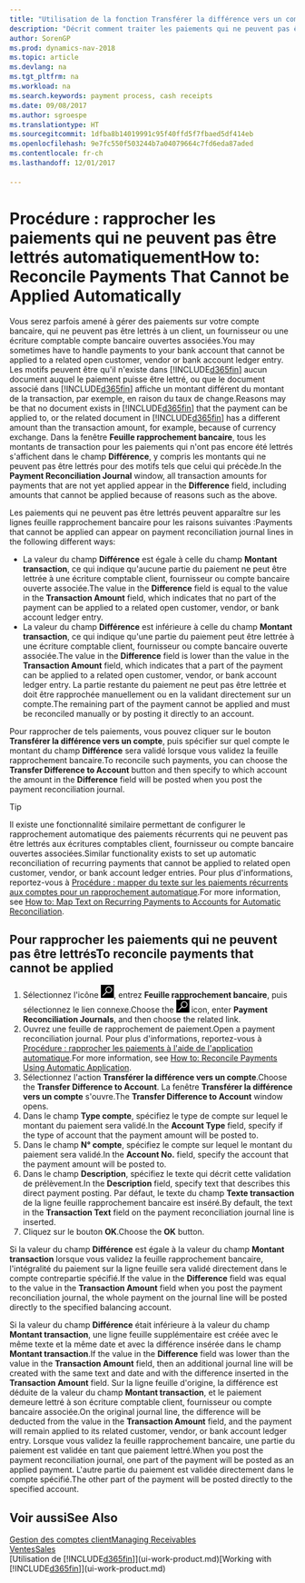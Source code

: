 ```yaml
---
title: "Utilisation de la fonction Transférer la différence vers un compte pour rapprocher les paiements"
description: "Décrit comment traiter les paiements qui ne peuvent pas être lettrés dans un document, par exemple lorsqu'un taux de change entraîne un changement de montants."
author: SorenGP
ms.prod: dynamics-nav-2018
ms.topic: article
ms.devlang: na
ms.tgt_pltfrm: na
ms.workload: na
ms.search.keywords: payment process, cash receipts
ms.date: 09/08/2017
ms.author: sgroespe
ms.translationtype: HT
ms.sourcegitcommit: 1dfba8b14019991c95f40ffd5f7fbaed5df414eb
ms.openlocfilehash: 9e7fc550f503244b7a04079664c7fd6eda87aded
ms.contentlocale: fr-ch
ms.lasthandoff: 12/01/2017

---
```

# <a name="how-to-reconcile-payments-that-cannot-be-applied-automatically"></a><span data-ttu-id="413bd-103">Procédure : rapprocher les paiements qui ne peuvent pas être lettrés automatiquement</span><span class="sxs-lookup"><span data-stu-id="413bd-103">How to: Reconcile Payments That Cannot be Applied Automatically</span></span>
<span data-ttu-id="413bd-104">Vous serez parfois amené à gérer des paiements sur votre compte bancaire, qui ne peuvent pas être lettrés à un client, un fournisseur ou une écriture comptable compte bancaire ouvertes associées.</span><span class="sxs-lookup"><span data-stu-id="413bd-104">You may sometimes have to handle payments to your bank account that cannot be applied to a related open customer, vendor or bank account ledger entry.</span></span> <span data-ttu-id="413bd-105">Les motifs peuvent être qu'il n'existe dans [!INCLUDE[d365fin](includes/d365fin_md.md)] aucun document auquel le paiement puisse être lettré, ou que le document associé dans [!INCLUDE[d365fin](includes/d365fin_md.md)] affiche un montant différent du montant de la transaction, par exemple, en raison du taux de change.</span><span class="sxs-lookup"><span data-stu-id="413bd-105">Reasons may be that no document exists in [!INCLUDE[d365fin](includes/d365fin_md.md)] that the payment can be applied to, or the related document in [!INCLUDE[d365fin](includes/d365fin_md.md)] has a different amount than the transaction amount, for example, because of currency exchange.</span></span> <span data-ttu-id="413bd-106">Dans la fenêtre **Feuille rapprochement bancaire**, tous les montants de transaction pour les paiements qui n'ont pas encore été lettrés s'affichent dans le champ **Différence**, y compris les montants qui ne peuvent pas être lettrés pour des motifs tels que celui qui précède.</span><span class="sxs-lookup"><span data-stu-id="413bd-106">In the **Payment Reconciliation Journal** window, all transaction amounts for payments that are not yet applied appear in the **Difference** field, including amounts that cannot be applied because of reasons such as the above.</span></span>

<span data-ttu-id="413bd-107">Les paiements qui ne peuvent pas être lettrés peuvent apparaître sur les lignes feuille rapprochement bancaire pour les raisons suivantes :</span><span class="sxs-lookup"><span data-stu-id="413bd-107">Payments that cannot be applied can appear on payment reconciliation journal lines in the following different ways:</span></span>

* <span data-ttu-id="413bd-108">La valeur du champ **Différence** est égale à celle du champ **Montant transaction**, ce qui indique qu'aucune partie du paiement ne peut être lettrée à une écriture comptable client, fournisseur ou compte bancaire ouverte associée.</span><span class="sxs-lookup"><span data-stu-id="413bd-108">The value in the **Difference** field is equal to the value in the **Transaction Amount** field, which indicates that no part of the payment can be applied to a related open customer, vendor, or bank account ledger entry.</span></span>
* <span data-ttu-id="413bd-109">La valeur du champ **Différence** est inférieure à celle du champ **Montant transaction**, ce qui indique qu'une partie du paiement peut être lettrée à une écriture comptable client, fournisseur ou compte bancaire ouverte associée.</span><span class="sxs-lookup"><span data-stu-id="413bd-109">The value in the **Difference** field is lower than the value in the **Transaction Amount** field, which indicates that a part of the payment can be applied to a related open customer, vendor, or bank account ledger entry.</span></span> <span data-ttu-id="413bd-110">La partie restante du paiement ne peut pas être lettrée et doit être rapprochée manuellement ou en la validant directement sur un compte.</span><span class="sxs-lookup"><span data-stu-id="413bd-110">The remaining part of the payment cannot be applied and must be reconciled manually or by posting it directly to an account.</span></span>

<span data-ttu-id="413bd-111">Pour rapprocher de tels paiements, vous pouvez cliquer sur le bouton **Transférer la différence vers un compte**, puis spécifier sur quel compte le montant du champ **Différence** sera validé lorsque vous validez la feuille rapprochement bancaire.</span><span class="sxs-lookup"><span data-stu-id="413bd-111">To reconcile such payments, you can choose the **Transfer Difference to Account** button and then specify to which account the amount in the **Difference** field will be posted when you post the payment reconciliation journal.</span></span>

> [!TIP]  
>   <span data-ttu-id="413bd-112">Il existe une fonctionnalité similaire permettant de configurer le rapprochement automatique des paiements récurrents qui ne peuvent pas être lettrés aux écritures comptables client, fournisseur ou compte bancaire ouvertes associées.</span><span class="sxs-lookup"><span data-stu-id="413bd-112">Similar functionality exists to set up automatic reconciliation of recurring payments that cannot be applied to related open customer, vendor, or bank account ledger entries.</span></span> <span data-ttu-id="413bd-113">Pour plus d'informations, reportez-vous à [Procédure : mapper du texte sur les paiements récurrents aux comptes pour un rapprochement automatique](receivables-how-map-text-recurring-payments-accounts-auto-reconcilliation.md).</span><span class="sxs-lookup"><span data-stu-id="413bd-113">For more information, see [How to: Map Text on Recurring Payments to Accounts for Automatic Reconciliation](receivables-how-map-text-recurring-payments-accounts-auto-reconcilliation.md).</span></span>

## <a name="to-reconcile-payments-that-cannot-be-applied"></a><span data-ttu-id="413bd-114">Pour rapprocher les paiements qui ne peuvent pas être lettrés</span><span class="sxs-lookup"><span data-stu-id="413bd-114">To reconcile payments that cannot be applied</span></span>
1. <span data-ttu-id="413bd-115">Sélectionnez l'icône ![Page ou état pour la recherche](media/ui-search/search_small.png "Page ou état pour la recherche"), entrez **Feuille rapprochement bancaire**, puis sélectionnez le lien connexe.</span><span class="sxs-lookup"><span data-stu-id="413bd-115">Choose the ![Search for Page or Report](media/ui-search/search_small.png "Search for Page or Report icon") icon, enter **Payment Reconciliation Journals**, and then choose the related link.</span></span>
2. <span data-ttu-id="413bd-116">Ouvrez une feuille de rapprochement de paiement.</span><span class="sxs-lookup"><span data-stu-id="413bd-116">Open a payment reconciliation journal.</span></span> <span data-ttu-id="413bd-117">Pour plus d'informations, reportez-vous à [Procédure : rapprocher les paiements à l'aide de l'application automatique](receivables-how-reconcile-payments-auto-application.md).</span><span class="sxs-lookup"><span data-stu-id="413bd-117">For more information, see [How to: Reconcile Payments Using Automatic Application](receivables-how-reconcile-payments-auto-application.md).</span></span>
3. <span data-ttu-id="413bd-118">Sélectionnez l'action **Transférer la différence vers un compte**.</span><span class="sxs-lookup"><span data-stu-id="413bd-118">Choose the **Transfer Difference to Account**.</span></span> <span data-ttu-id="413bd-119">La fenêtre **Transférer la différence vers un compte** s'ouvre.</span><span class="sxs-lookup"><span data-stu-id="413bd-119">The **Transfer Difference to Account** window opens.</span></span>
4. <span data-ttu-id="413bd-120">Dans le champ **Type compte**, spécifiez le type de compte sur lequel le montant du paiement sera validé.</span><span class="sxs-lookup"><span data-stu-id="413bd-120">In the **Account Type** field, specify if the type of account that the payment amount will be posted to.</span></span>
5. <span data-ttu-id="413bd-121">Dans le champ **N° compte**, spécifiez le compte sur lequel le montant du paiement sera validé.</span><span class="sxs-lookup"><span data-stu-id="413bd-121">In the **Account No.** field, specify the account that the payment amount will be posted to.</span></span>
6. <span data-ttu-id="413bd-122">Dans le champ **Description**, spécifiez le texte qui décrit cette validation de prélèvement.</span><span class="sxs-lookup"><span data-stu-id="413bd-122">In the **Description** field, specify text that describes this direct payment posting.</span></span> <span data-ttu-id="413bd-123">Par défaut, le texte du champ **Texte transaction** de la ligne feuille rapprochement bancaire est inséré.</span><span class="sxs-lookup"><span data-stu-id="413bd-123">By default, the text in the **Transaction Text** field on the payment reconciliation journal line is inserted.</span></span>
7. <span data-ttu-id="413bd-124">Cliquez sur le bouton **OK**.</span><span class="sxs-lookup"><span data-stu-id="413bd-124">Choose the **OK** button.</span></span>

<span data-ttu-id="413bd-125">Si la valeur du champ **Différence** est égale à la valeur du champ **Montant transaction** lorsque vous validez la feuille rapprochement bancaire, l'intégralité du paiement sur la ligne feuille sera validé directement dans le compte contrepartie spécifié.</span><span class="sxs-lookup"><span data-stu-id="413bd-125">If the value in the **Difference** field was equal to the value in the **Transaction Amount** field when you post the payment reconciliation journal, the whole payment on the journal line will be posted directly to the specified balancing account.</span></span>

<span data-ttu-id="413bd-126">Si la valeur du champ **Différence** était inférieure à la valeur du champ **Montant transaction**, une ligne feuille supplémentaire est créée avec le même texte et la même date et avec la différence insérée dans le champ **Montant transaction**.</span><span class="sxs-lookup"><span data-stu-id="413bd-126">If the value in the **Difference** field was lower than the value in the **Transaction Amount** field, then an additional journal line will be created with the same text and date and with the difference inserted in the **Transaction Amount** field.</span></span> <span data-ttu-id="413bd-127">Sur la ligne feuille d'origine, la différence est déduite de la valeur du champ **Montant transaction**, et le paiement demeure lettré à son écriture comptable client, fournisseur ou compte bancaire associée.</span><span class="sxs-lookup"><span data-stu-id="413bd-127">On the original journal line, the difference will be deducted from the value in the **Transaction Amount** field, and the payment will remain applied to its related customer, vendor, or bank account ledger entry.</span></span> <span data-ttu-id="413bd-128">Lorsque vous validez la feuille rapprochement bancaire, une partie du paiement est validée en tant que paiement lettré.</span><span class="sxs-lookup"><span data-stu-id="413bd-128">When you post the payment reconciliation journal, one part of the payment will be posted as an applied payment.</span></span> <span data-ttu-id="413bd-129">L'autre partie du paiement est validée directement dans le compte spécifié.</span><span class="sxs-lookup"><span data-stu-id="413bd-129">The other part of the payment will be posted directly to the specified account.</span></span>

## <a name="see-also"></a><span data-ttu-id="413bd-130">Voir aussi</span><span class="sxs-lookup"><span data-stu-id="413bd-130">See Also</span></span>
[<span data-ttu-id="413bd-131">Gestion des comptes client</span><span class="sxs-lookup"><span data-stu-id="413bd-131">Managing Receivables</span></span>](receivables-manage-receivables.md)  
[<span data-ttu-id="413bd-132">Ventes</span><span class="sxs-lookup"><span data-stu-id="413bd-132">Sales</span></span>](sales-manage-sales.md)  
<span data-ttu-id="413bd-133">[Utilisation de [!INCLUDE[d365fin](includes/d365fin_md.md)]](ui-work-product.md)</span><span class="sxs-lookup"><span data-stu-id="413bd-133">[Working with [!INCLUDE[d365fin](includes/d365fin_md.md)]](ui-work-product.md)</span></span>

